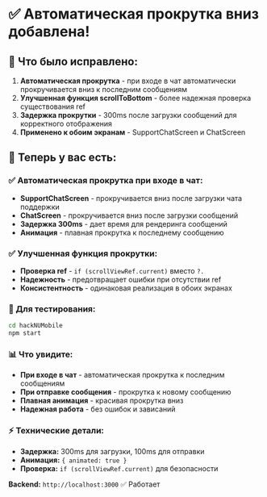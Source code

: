 # ✅ Автоматическая прокрутка вниз добавлена!

## 🔧 Что было исправлено:

1. **Автоматическая прокрутка** - при входе в чат автоматически прокручивается вниз к последним сообщениям
2. **Улучшенная функция scrollToBottom** - более надежная проверка существования ref
3. **Задержка прокрутки** - 300ms после загрузки сообщений для корректного отображения
4. **Применено к обоим экранам** - SupportChatScreen и ChatScreen

## 📱 Теперь у вас есть:

### ✅ Автоматическая прокрутка при входе в чат:

- **SupportChatScreen** - прокручивается вниз после загрузки чата поддержки
- **ChatScreen** - прокручивается вниз после загрузки сообщений
- **Задержка 300ms** - дает время для рендеринга сообщений
- **Анимация** - плавная прокрутка к последнему сообщению

### ✅ Улучшенная функция прокрутки:

- **Проверка ref** - `if (scrollViewRef.current)` вместо `?.`
- **Надежность** - предотвращает ошибки при отсутствии ref
- **Консистентность** - одинаковая реализация в обоих экранах

### 🚀 Для тестирования:

```bash
cd hackNUMobile
npm start
```

### 📊 Что увидите:

- **При входе в чат** - автоматическая прокрутка к последним сообщениям
- **При отправке сообщения** - прокрутка к новому сообщению
- **Плавная анимация** - красивая прокрутка вниз
- **Надежная работа** - без ошибок и зависаний

### ⚡ Технические детали:

- **Задержка:** 300ms для загрузки, 100ms для отправки
- **Анимация:** `{ animated: true }`
- **Проверка:** `if (scrollViewRef.current)` для безопасности

**Backend:** `http://localhost:3000` ✅ Работает

